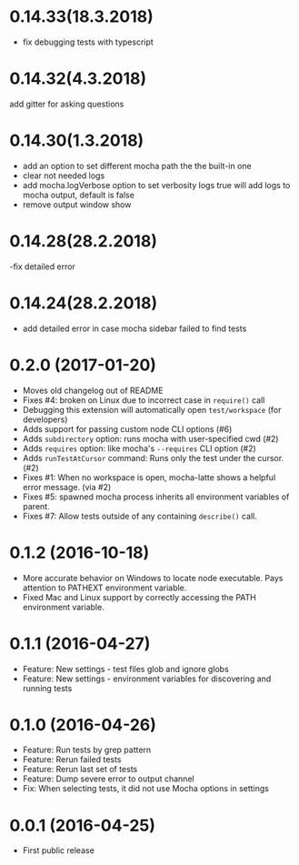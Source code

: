 
0.14.33(18.3.2018)
===
 - fix debugging tests with typescript

0.14.32(4.3.2018)
===
add gitter for asking questions


0.14.30(1.3.2018)
===
- add an option to set different mocha path the the built-in one 
- clear not needed logs
- add mocha.logVerbose option to set verbosity logs true will add logs to mocha output, default is false 
- remove output window show 

0.14.28(28.2.2018)
====
 -fix detailed error


0.14.24(28.2.2018)
====
 - add detailed error in case mocha sidebar failed to find tests

0.2.0 (2017-01-20)
=====

- Moves old changelog out of README
- Fixes #4: broken on Linux due to incorrect case in `require()` call
- Debugging this extension will automatically open `test/workspace` (for developers)
- Adds support for passing custom node CLI options (#6)
- Adds `subdirectory` option: runs mocha with user-specified cwd (#2)
- Adds `requires` option: like mocha's `--requires` CLI option (#2)
- Adds `runTestAtCursor` command: Runs only the test under the cursor. (#2)
- Fixes #1: When no workspace is open, mocha-latte shows a helpful error message. (via #2)
- Fixes #5: spawned mocha process inherits all environment variables of parent.
- Fixes #7: Allow tests outside of any containing `describe()` call.

0.1.2 (2016-10-18)
=====

- More accurate behavior on Windows to locate node executable.
Pays attention to PATHEXT environment variable.
- Fixed Mac and Linux support by correctly accessing the PATH environment variable.

0.1.1 (2016-04-27)
=====

- Feature: New settings - test files glob and ignore globs
- Feature: New settings - environment variables for discovering and running tests

0.1.0 (2016-04-26)
=====

- Feature: Run tests by grep pattern
- Feature: Rerun failed tests
- Feature: Rerun last set of tests
- Feature: Dump severe error to output channel
- Fix: When selecting tests, it did not use Mocha options in  settings

0.0.1 (2016-04-25)
=====

- First public release
